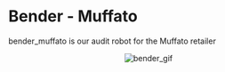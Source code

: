# Bender - Muffato
bender_muffato is our audit robot for the Muffato retailer

<p align="center">
  <img alt="bender_gif" src="https://thumbs.gfycat.com/AdorableHarmoniousCowrie-size_restricted.gif">
</p>
